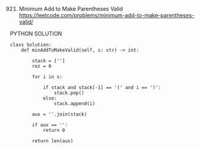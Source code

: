 921. Minimum Add to Make Parentheses Valid
https://leetcode.com/problems/minimum-add-to-make-parentheses-valid/



PYTHON SOLUTION

```
class Solution:
    def minAddToMakeValid(self, s: str) -> int:

        stack = ['']
        rez = 0

        for i in s: 

            if stack and stack[-1] == '(' and i == ')':
                stack.pop()
            else:
                stack.append(i)

        aux = ''.join(stack)
    
        if aux == '':
            return 0

        return len(aux)


```
